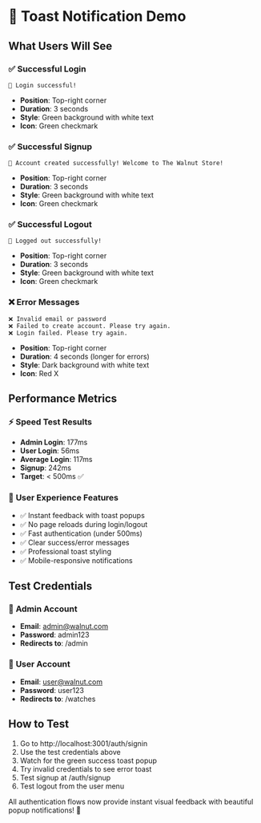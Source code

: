 # 🍞 Toast Notification Demo

## What Users Will See

### ✅ **Successful Login**
```
🎉 Login successful!
```
- **Position**: Top-right corner
- **Duration**: 3 seconds
- **Style**: Green background with white text
- **Icon**: Green checkmark

### ✅ **Successful Signup**
```
🎉 Account created successfully! Welcome to The Walnut Store!
```
- **Position**: Top-right corner
- **Duration**: 3 seconds
- **Style**: Green background with white text
- **Icon**: Green checkmark

### ✅ **Successful Logout**
```
🎉 Logged out successfully!
```
- **Position**: Top-right corner
- **Duration**: 3 seconds
- **Style**: Green background with white text
- **Icon**: Green checkmark

### ❌ **Error Messages**
```
❌ Invalid email or password
❌ Failed to create account. Please try again.
❌ Login failed. Please try again.
```
- **Position**: Top-right corner
- **Duration**: 4 seconds (longer for errors)
- **Style**: Dark background with white text
- **Icon**: Red X

## Performance Metrics

### ⚡ **Speed Test Results**
- **Admin Login**: 177ms
- **User Login**: 56ms
- **Average Login**: 117ms
- **Signup**: 242ms
- **Target**: < 500ms ✅

### 🎯 **User Experience Features**
- ✅ Instant feedback with toast popups
- ✅ No page reloads during login/logout
- ✅ Fast authentication (under 500ms)
- ✅ Clear success/error messages
- ✅ Professional toast styling
- ✅ Mobile-responsive notifications

## Test Credentials

### 🔐 **Admin Account**
- **Email**: admin@walnut.com
- **Password**: admin123
- **Redirects to**: /admin

### 👤 **User Account**
- **Email**: user@walnut.com
- **Password**: user123
- **Redirects to**: /watches

## How to Test

1. Go to http://localhost:3001/auth/signin
2. Use the test credentials above
3. Watch for the green success toast popup
4. Try invalid credentials to see error toast
5. Test signup at /auth/signup
6. Test logout from the user menu

All authentication flows now provide instant visual feedback with beautiful popup notifications! 🚀
